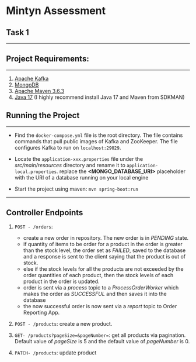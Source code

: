 # Mintyn Assessment
## Task 1
________________________________________________________________________________________________________________________________________________________

## Project Requirements:
________________________________________________________________________________________________________________________________________________________

1. [Apache Kafka](https://kafka.apache.org/)
2. [MongoDB](https://www.mongodb.com/)
3. [Apache Maven 3.6.3](https://maven.apache.org/)
4. [Java 17](https://sdkman.io/jdks) (I highly recommend install Java 17 and Maven from SDKMAN)


## Running the Project
________________________________________________________________________________________________________________________________________________________

-  Find the `docker-compose.yml` file is the root directory. The file contains commands that pull public images of Kafka and ZooKeeper.
The file configures Kafka to run on `localhost:29029`.


- Locate the `application-xxx.properties` file under the _src/main/resources_ directory and rename it to `application-local.properties`.
replace the **<MONGO_DATABASE_URI>** placeholder with the URI of a database running on your local engine


- Start the project using maven: `mvn spring-boot:run`


________________________________________________________________________________________________________________________________________________________
## Controller Endpoints

1. `POST - /orders`:
    - create a new order in repository. The new order is in _PENDING_ state.
    - if quantity of items to be order for a product in the order is greater than the stock level, the order set as _FAILED_,
   saved to the database and a response is sent to the client saying that the product is out of stock.
    - else if the stock levels for all the products are not exceeded by the order quantities of each product, 
   then the stock levels of each product in the order is updated.
   - order is sent via a _process_ topic to a _ProcessOrderWorker_ which makes the order as _SUCCESSFUL_ and then saves it into the database
   - the now successful order is now sent via a _report_ topic to Order Reporting App.


2. `POST - /products`:
   create a new product.


3. `GET- /products?pageSize=&pageNumber=`: get all products via pagination. Default value of _pageSize_ is 5 and the default value of _pageNumber_ is 0.


4. `PATCH- /products`: update product